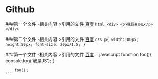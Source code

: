 # Github

###第一个文件
    -相关内容
    >引用的文件 [百度](http://baidu.com)
    ```html
        <div>
            <p>我是HTML</p>
        </div>
    ```

###第二个文件
    -相关内容
    >引用的文件 [百度](http://baidu.com)
    ```css
        p{
            width:100px;
            height:50px;
            font-size: 20px/1.5;
        }
    ```

###第一个文件
    -相关内容
    >引用的文件 [百度](http://baidu.com)
    ```javascript
        function foo(){
            console.log('我是JS');
        }

        foo();
    ```